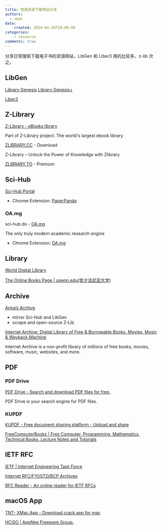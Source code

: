 ```yaml
---
title: 常用资源下载网站分享
authors:
  - xman
date:
    created: 2024-04-20T10:00:00
categories:
    - resource
comments: true
---
```


分享日常搜索下载电子书的资源网站，LibGen 和 Liber3 用的比较多，z-lib 次之。

<!-- more -->

## LibGen

[Library Genesis](https://libgen.is/)
[Library Genesis+](https://libgen.li/)

[Liber3](https://liber3.eth.limo/)

## Z-Library

[Z-Library - eBooks library](https://z-lib.io/)

Part of Z-Library project. The world's largest ebook library

[ZLIBRARY.CC](https://zlibrary.cc/) - Download

Z-Library – Unlock the Power of Knowledge with Zlibrary

[ZLIBRARY.TO](https://zlibrary.to/) - Premium

## Sci-Hub

[Sci-Hub Portal](https://sci-hub.41610.org/)

- Chrome Extension: [PaperPanda](https://chromewebstore.google.com/detail/ggjlkinaanncojaippgbndimlhcdlohf)

### OA.mg

sci-hub.do - [OA.mg](https://oa.mg/)

The only truly modern academic research engine

- Chrome Extension: [OA.mg](https://chromewebstore.google.com/detail/oamg/ahnnebfmpaambhblikbbbhdfaknfjfcd)

## Library

[World Digital Library](https://www.loc.gov/collections/world-digital-library/)

[The Online Books Page | upenn.edu(宾夕法尼亚大学)](https://digital.library.upenn.edu/books/)

## Archive

[Anna’s Archive](https://annas-archive.org/)

- mirror Sci-Hub and LibGen
- scrape and open-source Z-Lib

[Internet Archive: Digital Library of Free & Borrowable Books, Movies, Music & Wayback Machine](https://archive.org/)

Internet Archive is a non-profit library of millions of free books, movies, software, music, websites, and more.

## PDF

### PDF Drive

[PDF Drive - Search and download PDF files for free.](https://www.pdfdrive.com/)

PDF Drive is your search engine for PDF files.

### KUPDF

[KUPDF - Free document sharing platform - Upload and share](https://kupdf.net/)

[FreeComputerBooks | Free Computer, Programming, Mathematics, Technical Books, Lecture Notes and Tutorials](https://freecomputerbooks.com/)

## IETF RFC

[IETF | Internet Engineering Task Force](https://www.ietf.org/)

[Internet RFC/FYI/STD/BCP Archives](http://www.faqs.org/rfcs/)

[RFC Reader - An online reader for IETF RFCs](https://www.rfcreader.com/)

## macOS App

[TNT- XMac.App - Download crack app for mac](https://xmac.app/)

[HCiSO | AppNee Freeware Group.](https://appnee.com/tag/hciso/)
